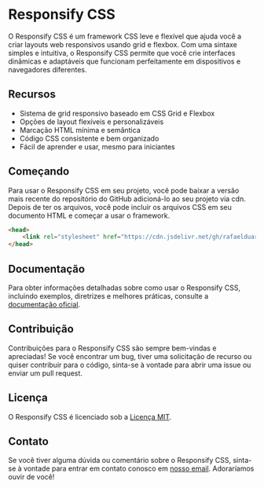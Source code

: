 # Responsify CSS

O Responsify CSS é um framework CSS leve e flexível que ajuda você a criar layouts web responsivos usando grid e flexbox. Com uma sintaxe simples e intuitiva, o Responsify CSS permite que você crie interfaces dinâmicas e adaptáveis que funcionam perfeitamente em dispositivos e navegadores diferentes.

## Recursos

* Sistema de grid responsivo baseado em CSS Grid e Flexbox
* Opções de layout flexíveis e personalizáveis
* Marcação HTML mínima e semântica
* Código CSS consistente e bem organizado
* Fácil de aprender e usar, mesmo para iniciantes

## Começando

Para usar o Responsify CSS em seu projeto, você pode baixar a versão mais recente do repositório do GitHub adicioná-lo ao seu projeto via cdn. Depois de ter os arquivos, você pode incluir os arquivos CSS em seu documento HTML e começar a usar o framework.

~~~ html
<head>
    <link rel="stylesheet" href="https://cdn.jsdelivr.net/gh/rafaelduartep/responsify-css@v0.0.0-alpha/dist/responsify.min.css">
</head>
~~~

## Documentação

Para obter informações detalhadas sobre como usar o Responsify CSS, incluindo exemplos, diretrizes e melhores práticas, consulte a [documentação oficial](/documentation/).

## Contribuição

Contribuições para o Responsify CSS são sempre bem-vindas e apreciadas! Se você encontrar um bug, tiver uma solicitação de recurso ou quiser contribuir para o código, sinta-se à vontade para abrir uma issue ou enviar um pull request.

## Licença

O Responsify CSS é licenciado sob a [Licença MIT](/LICENSE).


## Contato

Se você tiver alguma dúvida ou comentário sobre o Responsify CSS, sinta-se à vontade para entrar em contato conosco em [nosso email](mailto:rafaelduarte1234.2015@gmail.com). Adoraríamos ouvir de você!
